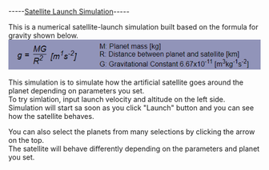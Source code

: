 -----[Satellite Launch Simulation](https://satellite-launch-simulation.vercel.app/)-----<br/>

This is a numerical satellite-launch simulation built based on the formula for gravity shown below.<br/>
<img src='./assets/formula.png'>

This simulation is to simulate how the artificial satellite goes around the planet depending on parameters you set.<br/>
To try simlation, input launch velocity and altitude on the left side.<br/>
Simulation will start sa soon as you click "Launch" button and you can see how the satellite behaves.<br/>

You can also select the planets from many selections by clicking the arrow on the top.<br/>
The satellite will behave differently depending on the parameters and planet you set.